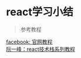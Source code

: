 # react学习小结

> 参考教程

[facebook: 官网教程](https://facebook.github.io/react/docs/hello-world.html)</br>
[阮一峰：react技术栈系列教程](http://www.ruanyifeng.com/blog/2016/09/react-technology-stack.html)
